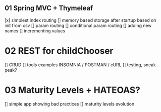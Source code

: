 ## 01 Spring MVC + Thymeleaf

[x] simplest index routing
[] memory based storage after startup based on init from csv
[] param routing
[] conditional param routing
[] adding new names
[] incrementing values

# 02 REST for childChooser
[] CRUD
[] tools examples INSOMNIA / POSTMAN / cURL
[] testing, sneak peak?

# 03 Maturity Levels + HATEOAS?
[] simple app showing bad practices
[] maturity levels evolution